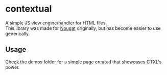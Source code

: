 # contextual

A simple JS view engine/handler for HTML files.  
This library was made for [Nougat](https://github.com/ia74/nougat) originally, but has become easier to use generically.

## Usage

Check the demos folder for a simple page created that showcases CTXL's power.
